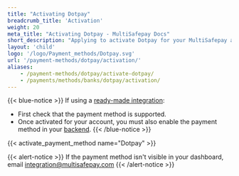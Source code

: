 ```yaml
---
title: "Activating Dotpay"
breadcrumb_title: 'Activation'
weight: 20
meta_title: "Activating Dotpay - MultiSafepay Docs"
short_description: "Applying to activate Dotpay for your MultiSafepay account"
layout: 'child'
logo: '/logo/Payment_methods/Dotpay.svg'
url: '/payment-methods/dotpay/activation/'
aliases: 
    - /payment-methods/dotpay/activate-dotpay/
    - /payments/methods/banks/dotpay/activation/
---
```


{{< blue-notice >}} If using a [ready-made integration](/integrations/ready-made/): 

- First check that the payment method is supported. 
- Once activated for your account, you must also enable the payment method in your [backend](/glossaries/multisafepay-glossary/#backend).  {{< /blue-notice >}} 

{{< activate_payment_method name="Dotpay" >}}

{{< alert-notice >}} If the payment method isn't visible in your dashboard, email <integration@multisafepay.com> {{< /alert-notice >}}

